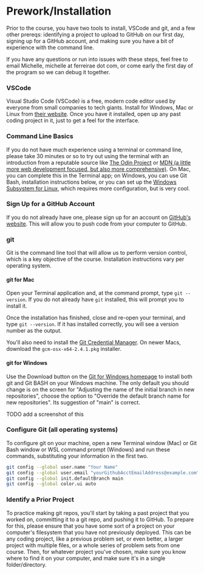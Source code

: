 # Prework/Installation

Prior to the course, you have two tools to install, VSCode and git, and a few other prereqs: identifying a project to upload to GitHub on our first day, signing up for a GitHub account, and making sure you have a bit of experience with the command line.

If you have any questions or run into issues with these steps, feel free to email Michelle, michelle at ferreirae dot com, or come early the first day of the program so we can debug it together.

### VSCode

Visual Studio Code (VSCode) is a free, modern code editor used by everyone from small companies to tech giants. Install for Windows, Mac or Linux from [their website](https://code.visualstudio.com/). Once you have it installed, open up any past coding project in it, just to get a feel for the interface.

### Command Line Basics

If you do not have much experience using a terminal or command line, please take 30 minutes or so to try out using the terminal with an introduction from a reputable source like [The Odin Project](https://www.theodinproject.com/lessons/foundations-command-line-basics) or [MDN (a little more web development focused, but also more comprehensive)](https://developer.mozilla.org/en-US/docs/Learn/Tools_and_testing/Understanding_client-side_tools/Command_line). On Mac, you can complete this in the Terminal app; on Windows, you can use Git Bash, installation instructions below, or you can set up the [Windows Subsystem for Linux](https://learn.microsoft.com/en-us/windows/wsl/), which requires more configuration, but is very cool.

### Sign Up for a GitHub Account

If you do not already have one, please sign up for an account on [GitHub's website](https://github.com/). This will allow you to push code from your computer to GitHub.

### git

Git is the command line tool that will allow us to perform version control, which is a key objective of the course. Installation instructions vary per operating system.

#### git for Mac

Open your Terminal application and, at the command prompt, type `git --version`. If you do not already have `git` installed, this will prompt you to install it.

Once the installation has finished, close and re-open your terminal, and type `git --version`. If it has installed correctly, you will see a version number as the output.

You'll also need to install the [Git Credential Manager](https://github.com/git-ecosystem/git-credential-manager/releases/tag/v2.4.1). On newer Macs, download the `gcm-osx-x64-2.4.1.pkg` installer.

#### git for Windows

Use the Download button on the [Git for Windows homepage](https://gitforwindows.org/) to install both git and Git BASH on your Windows machine. The only default you should change is on the screen for "Adjusting the name of the initial branch in new repositories", choose the option to "Override the default branch name for new repositories". Its suggestion of "main" is correct.

TODO add a screenshot of this

### Configure Git (all operating systems)

To configure git on your machine, open a new Terminal window (Mac) or Git Bash window or WSL command prompt (Windows) and run these commands, substituting your information in the first two.

```bash
git config --global user.name "Your Name"
git config --global user.email "yourGithubAcctEmailAddress@example.com"
git config --global init.defaultBranch main
git config --global color.ui auto
```

### Identify a Prior Project

To practice making git repos, you'll start by taking a past project that you worked on, committing it to a git repo, and pushing it to GitHub. To prepare for this, please ensure that you have some sort of a project on your computer's filesystem that you have not previously deployed. This can be any coding project, like a previous problem set, or even better, a larger project with multiple files, or a whole series of problem sets from one course. Then, for whatever project you've chosen, make sure you know where to find it on your computer, and make sure it's in a single folder/directory.
